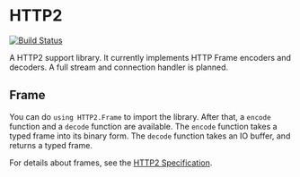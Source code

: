 # HTTP2

[![Build Status](https://travis-ci.org/sorpaas/HTTP2.jl.svg?branch=master)](https://travis-ci.org/sorpaas/HTTP2.jl)

A HTTP2 support library. It currently implements HTTP Frame encoders and decoders. A full stream and connection handler is planned.

## Frame

You can do `using HTTP2.Frame` to import the library. After that, a `encode` function and a `decode` function are available. The `encode` function takes a typed frame into its binary form. The `decode` function takes an IO buffer, and returns a typed frame.

For details about frames, see the [HTTP2 Specification](http://httpwg.org/specs/rfc7540.html).
